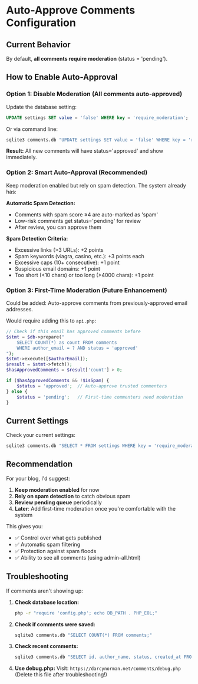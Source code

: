 # Auto-Approve Comments Configuration

## Current Behavior

By default, **all comments require moderation** (status = 'pending').

## How to Enable Auto-Approval

### Option 1: Disable Moderation (All comments auto-approved)

Update the database setting:

```sql
UPDATE settings SET value = 'false' WHERE key = 'require_moderation';
```

Or via command line:
```bash
sqlite3 comments.db "UPDATE settings SET value = 'false' WHERE key = 'require_moderation';"
```

**Result:** All new comments will have status='approved' and show immediately.

### Option 2: Smart Auto-Approval (Recommended)

Keep moderation enabled but rely on spam detection. The system already has:

**Automatic Spam Detection:**
- Comments with spam score ≥4 are auto-marked as 'spam'
- Low-risk comments get status='pending' for review
- After review, you can approve them

**Spam Detection Criteria:**
- Excessive links (>3 URLs): +2 points
- Spam keywords (viagra, casino, etc.): +3 points each
- Excessive caps (10+ consecutive): +1 point
- Suspicious email domains: +1 point
- Too short (<10 chars) or too long (>4000 chars): +1 point

### Option 3: First-Time Moderation (Future Enhancement)

Could be added: Auto-approve comments from previously-approved email addresses.

Would require adding this to `api.php`:

```php
// Check if this email has approved comments before
$stmt = $db->prepare("
    SELECT COUNT(*) as count FROM comments
    WHERE author_email = ? AND status = 'approved'
");
$stmt->execute([$authorEmail]);
$result = $stmt->fetch();
$hasApprovedComments = $result['count'] > 0;

if ($hasApprovedComments && !$isSpam) {
    $status = 'approved';  // Auto-approve trusted commenters
} else {
    $status = 'pending';   // First-time commenters need moderation
}
```

## Current Settings

Check your current settings:

```bash
sqlite3 comments.db "SELECT * FROM settings WHERE key = 'require_moderation';"
```

## Recommendation

For your blog, I'd suggest:

1. **Keep moderation enabled** for now
2. **Rely on spam detection** to catch obvious spam
3. **Review pending queue** periodically
4. **Later**: Add first-time moderation once you're comfortable with the system

This gives you:
- ✅ Control over what gets published
- ✅ Automatic spam filtering
- ✅ Protection against spam floods
- ✅ Ability to see all comments (using admin-all.html)

## Troubleshooting

If comments aren't showing up:

1. **Check database location:**
   ```bash
   php -r "require 'config.php'; echo DB_PATH . PHP_EOL;"
   ```

2. **Check if comments were saved:**
   ```bash
   sqlite3 comments.db "SELECT COUNT(*) FROM comments;"
   ```

3. **Check recent comments:**
   ```bash
   sqlite3 comments.db "SELECT id, author_name, status, created_at FROM comments ORDER BY id DESC LIMIT 5;"
   ```

4. **Use debug.php:**
   Visit: `https://darcynorman.net/comments/debug.php`
   (Delete this file after troubleshooting!)
